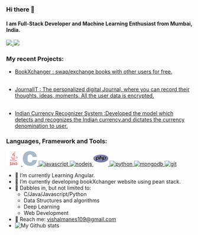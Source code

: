 
### Hi there 👋

#### I am Full-Stack Developer and Machine Learning Enthusiast from Mumbai, India.

<p>
<a href="https://vishalmanes109.github.io/portfolio/" target="_blank">
  <img src="https://img.shields.io/badge/website-%23E34F26.svg?&style=for-the-badge" />
</a>

<a href="https://www.linkedin.com/in/vishalm109/" target="_blank">
  <img src="https://img.shields.io/badge/linkedin-%230077B5.svg?&style=for-the-badge&logo=linkedin&logoColor=white" />
</a>

</p>

### My recent Projects:

- <a href="https://bookxchagner.ninja">BookXchanger : swap/exchange books with other users for free.</a>
  <br/>
  <br/>

- <a href="https://myjournalit.herokuapp.com">JournalIT : The personalized digital Journal, where you can record their thoughts, ideas, moments. All the user data is encrypted. </a>
  <br/>
  <br/>

- <a href="https://www.youtube.com/watch?v=CTQaOSVYpn8&t=1s"> Indian Currency Recognizer System :Developed the model which detects and recognizes the Indian currency.and dictates the currency denomination to user.
  </a>

<h3 align="left">Languages, Framework and Tools:</h3>
<p align="left"> 
  
   <a href="https://docs.oracle.com/en/java/" target="_blank"> <img src="https://github.com/devicons/devicon/blob/master/icons/java/java-plain-wordmark.svg" alt="java" width="40" height="40"/> </a> 
  <a href="https://devdocs.io/c/" target="_blank"> <img src="https://github.com/devicons/devicon/blob/master/icons/c/c-original.svg" alt="C" width="40" height="40"/> </a> 
   <a href="https://developer.mozilla.org/en-US/docs/Web/JavaScript" target="_blank"> <img src="https://devicons.github.io/devicon/devicon.git/icons/javascript/javascript-original.svg" alt="javascript" width="40" height="40"/>
   <a href="https://nodejs.org" target="_blank"> <img src="https://devicons.github.io/devicon/devicon.git/icons/nodejs/nodejs-original-wordmark.svg" alt="nodejs" width="40" height="40"/> </a>
    <a href="https://www.php.net/docs.php" target="_blank"> <img src="https://github.com/devicons/devicon/blob/master/icons/php/php-original.svg" alt="php" width="40" height="40"/> </a> 
  <a href="https://www.python.org" target="_blank"> <img src="https://devicons.github.io/devicon/devicon.git/icons/python/python-original.svg" alt="python" width="40" height="40"/> </a>
    <a href="https://www.mongodb.com/" target="_blank"> <img src="https://devicons.github.io/devicon/devicon.git/icons/mongodb/mongodb-original-wordmark.svg" alt="mongodb" width="40" height="40"/> </a>
   <a href="https://git-scm.com/" target="_blank"> <img src="https://www.vectorlogo.zone/logos/git-scm/git-scm-icon.svg" alt="git" width="40" height="40"/> </a>
</p>

- 🔭 I’m currently Learning Angular.
- 🌟 I’m currently developing bookXchanger website using pean stack.
- 🌱 Dabbles in, but not limited to:
  - C/Java/Javascript/Python
  - Data Structures and algorithms
  - Deep Learning
  - Web Development
- 📧 Reach me: [vishalmanes109@gmail.com](mailto:vishalmanes109@gmail.com)
- ![My Github stats](https://github-readme-stats.vercel.app/api?username=vishalmanes109&count_private=true)
